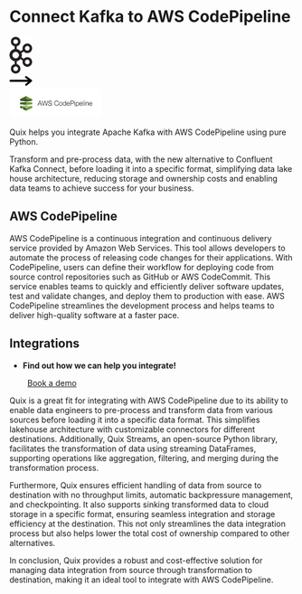 # Connect Kafka to AWS CodePipeline

<div class="connect-images cards blog-grid-card" markdown>
<div>
<img src="../images/kafka_logo.png" width="40px" />
</div>
<div>
<img src="../images/arrow.svg" width="40px" />
</div>
<div>
<img src="./images/aws-codepipeline_1.jpg" />
</div>
</div>

Quix helps you integrate Apache Kafka with AWS CodePipeline using pure Python.

Transform and pre-process data, with the new alternative to Confluent Kafka Connect, before loading it into a specific format, simplifying data lake house architecture, reducing storage and ownership costs and enabling data teams to achieve success for your business.

## AWS CodePipeline

AWS CodePipeline is a continuous integration and continuous delivery service provided by Amazon Web Services. This tool allows developers to automate the process of releasing code changes for their applications. With CodePipeline, users can define their workflow for deploying code from source control repositories such as GitHub or AWS CodeCommit. This service enables teams to quickly and efficiently deliver software updates, test and validate changes, and deploy them to production with ease. AWS CodePipeline streamlines the development process and helps teams to deliver high-quality software at a faster pace.

## Integrations

<div class="grid cards" markdown>

- __Find out how we can help you integrate!__

    <a class="md-button md-button--primary" href="https://quix.io/book-a-demo" target="_blank" style="margin:.5rem;">Book a demo</a>

</div>


Quix is a great fit for integrating with AWS CodePipeline due to its ability to enable data engineers to pre-process and transform data from various sources before loading it into a specific data format. This simplifies lakehouse architecture with customizable connectors for different destinations. Additionally, Quix Streams, an open-source Python library, facilitates the transformation of data using streaming DataFrames, supporting operations like aggregation, filtering, and merging during the transformation process.

Furthermore, Quix ensures efficient handling of data from source to destination with no throughput limits, automatic backpressure management, and checkpointing. It also supports sinking transformed data to cloud storage in a specific format, ensuring seamless integration and storage efficiency at the destination. This not only streamlines the data integration process but also helps lower the total cost of ownership compared to other alternatives.

In conclusion, Quix provides a robust and cost-effective solution for managing data integration from source through transformation to destination, making it an ideal tool to integrate with AWS CodePipeline.

